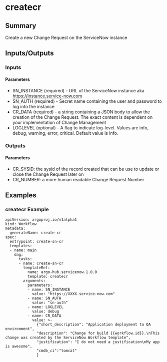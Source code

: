# createcr

## Summary
Create a new Change Request on the ServiceNow instance

## Inputs/Outputs

### Inputs
#### Parameters
* SN_INSTANCE (required) - URL of the ServiceNow instance aka https://instance.service-now.com
* SN_AUTH (required) - Secret name containing the user and password to log into the instance
* CR_DATA (required) - a string containing a JSON body to allow the creation of the Change Request. The exact content is dependent on your implementation of Change Management
* LOGLEVEL (optional) - A flag to indicate log-level. Values are info, debug, warning, error, critical. Default value is info.

### Outputs
#### Parameters
* CR_SYSID: the sysid of the record created that can be use to update or close the Change Request later on
* CR_NUMBER: a more human readable Change Request Number

## Examples

### createcr Example
```
apiVersion: argoproj.io/v1alpha1
kind: Workflow
metadata:
  generateName: create-cr
spec:
  entrypoint: create-sn-cr
  templates:
  - name: main
    dag:
      tasks:
      - name: create-sn-cr
        templateRef:
          name: argo-hub.servicenow.1.0.0
          template: createcr
        arguments:
          parameters:
          - name: SN_INSTANCE
            value: "https://XXXX.service-now.com"
          - name: SN_AUTH
            value: "sn-auth"
          - name: LOGLEVEL
            value: debug
          - name: CR_DATA
            value: >-
              {"short_description": "Application deployment to QA environment",
              "description": "Change for build {{workflow.id}}.\nThis change was created by the ServiceNow Workflow template",
              "justification": "I do not need a justification\nMy app is awesome",
              "cmdb_ci":"tomcat"
              }
```
